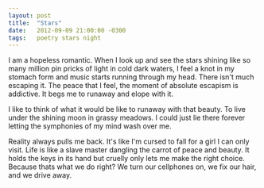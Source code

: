 ```yaml
---
layout: post
title:  "Stars"
date:   2012-09-09 21:00:00 -0300
tags:   poetry stars night
---
```


I am a hopeless romantic. When I look up and see the stars shining like so many million pin pricks of light in cold dark waters, I feel a knot in my stomach form and music starts running through my head. There isn't much escaping it. The peace that I feel, the moment of absolute escapism is addictive. It begs me to runaway and elope with it.

I like to think of what it would be like to runaway with that beauty. To live under the shining moon in grassy meadows. I could just lie there forever letting the symphonies of my mind wash over me.

Reality always pulls me back. It's like I'm cursed to fall for a girl I can only visit. Life is like a slave master dangling the carrot of peace and beauty. It holds the keys in its hand but cruelly only lets me make the right choice. Because thats what we do right? We turn our cellphones on, we fix our hair, and we drive away.
